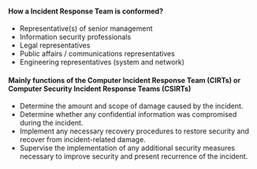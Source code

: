#### How a Incident Response Team is conformed?

- Representative(s) of senior management
- Information security professionals
- Legal representatives
- Public affairs / communications representatives
- Engineering representatives (system and network)
#### Mainly functions of the Computer Incident Response Team (CIRTs) or Computer Security Incident Response Teams (CSIRTs)

- Determine the amount and scope of damage caused by the incident.
- Determine whether any confidential information was compromised during the incident.
- Implement any necessary recovery procedures to restore security and recover from incident-related damage.
- Supervise the implementation of any additional security measures necessary to improve security and present recurrence of the incident.

